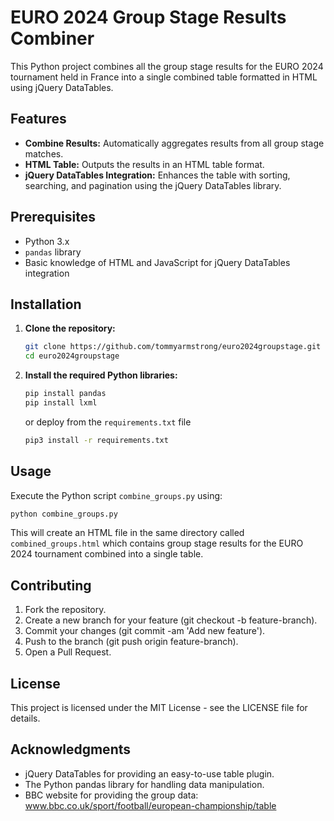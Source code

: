 # EURO 2024 Group Stage Results Combiner

This Python project combines all the group stage results for the EURO 2024 tournament held in France into a single combined table formatted in HTML using jQuery DataTables.

## Features

- **Combine Results:** Automatically aggregates results from all group stage matches.
- **HTML Table:** Outputs the results in an HTML table format.
- **jQuery DataTables Integration:** Enhances the table with sorting, searching, and pagination using the jQuery DataTables library.

## Prerequisites

- Python 3.x
- `pandas` library
- Basic knowledge of HTML and JavaScript for jQuery DataTables integration

## Installation

1. **Clone the repository:**

    ```bash
    git clone https://github.com/tommyarmstrong/euro2024groupstage.git
    cd euro2024groupstage
    ```

2. **Install the required Python libraries:**

    ```bash
    pip install pandas
    pip install lxml
    ```

    or deploy from the `requirements.txt` file 

    ```bash
    pip3 install -r requirements.txt
    ```

## Usage 

Execute the Python script `combine_groups.py` using:

  ```bash
  python combine_groups.py
  ```

This will create an HTML file in the same directory called `combined_groups.html` which contains group stage results for the EURO 2024 tournament combined into a single table.

## Contributing

1. Fork the repository.
2. Create a new branch for your feature (git checkout -b feature-branch).
3. Commit your changes (git commit -am 'Add new feature').
4. Push to the branch (git push origin feature-branch).
5. Open a Pull Request.

## License
This project is licensed under the MIT License - see the LICENSE file for details.

## Acknowledgments
- jQuery DataTables for providing an easy-to-use table plugin.
- The Python pandas library for handling data manipulation.
- BBC website for providing the group data: www.bbc.co.uk/sport/football/european-championship/table
